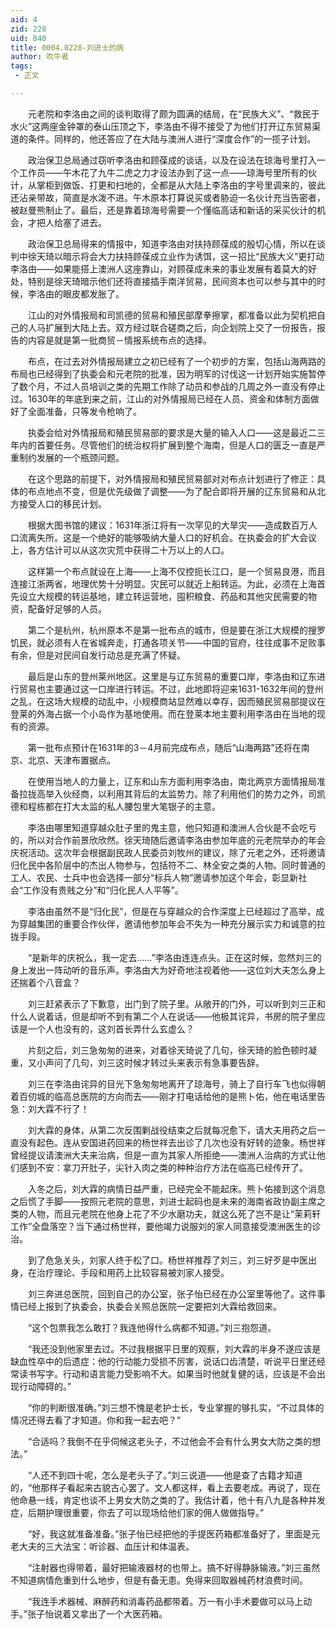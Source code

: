 ```yaml
---
aid: 4
zid: 228
uid: 840
title: 0004.0228-刘进士的病
author: 吹牛者
tags: 
 - 正文

---
```




　　元老院和李洛由之间的谈判取得了颇为圆满的结局，在“民族大义”、“救民于水火”这两座金钟罩的泰山压顶之下，李洛由不得不接受了为他们打开辽东贸易渠道的条件。同样的，他还答应了在大陆与澳洲人进行“深度合作”的一揽子计划。

　　政治保卫总局通过窃听李洛由和顾葆成的谈话，以及在设法在琼海号里打入一个工作员——午木花了九牛二虎之力才设法办到了这一点——琼海号里所有的伙计，从掌柜到做饭、打更和扫地的，全都是从大陆上李洛由的字号里调来的，彼此还沾亲带故，简直是水泼不进。午木原本打算说买或者胁迫一名伙计充当告密者，被赵曼熊制止了。最后，还是靠着琼海号需要一个懂临高话和新话的采买伙计的机会，才把人给塞了进去。

　　政治保卫总局得来的情报中，知道李洛由对扶持顾葆成的殷切心情，所以在谈判中徐天琦以暗示将会大力扶持顾葆成立业作为诱饵，这一招比“民族大义”更打动李洛由——如果能搭上澳洲人这座靠山，对顾葆成未来的事业发展有着莫大的好处，特别是徐天琦暗示他们还将直接插手南洋贸易，民间资本也可以参与其中的时候，李洛由的眼皮都发胀了。

　　江山的对外情报局和司凯德的贸易和殖民部摩拳擦掌，都准备以此为契机把自己的人马扩展到大陆上去。双方经过联合磋商之后，向企划院上交了一份报告，报告的内容是就是第一批商贸－情报系统布点的选择。

　　布点，在过去对外情报局建立之初已经有了一个初步的方案，包括山海两路的布局也已经得到了执委会和元老院的批准，因为明军的讨伐这一计划开始实施暂停了数个月，不过人员培训之类的先期工作除了动员和参战的几周之外一直没有停止过。1630年的年底到来之前，江山的对外情报局已经在人员、资金和体制方面做好了全面准备，只等发令枪响了。

　　执委会给对外情报局和殖民贸易部的要求是大量的输入人口——这是最近二三年内的首要任务。尽管他们的统治权将扩展到整个海南，但是人口的匮乏一直是严重制约发展的一个瓶颈问题。

　　在这个思路的前提下，对外情报局和殖民贸易部对对布点计划进行了修正：具体的布点地点不变，但是优先级做了调整——为了配合即将开展的辽东贸易和从北方接受人口的移民计划。

　　根据大图书馆的建议：1631年浙江将有一次罕见的大旱灾——造成数百万人口流离失所。这是一个绝好的能够吸纳大量人口的好机会。在执委会的扩大会议上，各方估计可以从这次灾荒中获得二十万以上的人口。

　　这样第一个布点就设在上海——上海不仅控扼长江口，是一个贸易良港，而且连接江浙两省，地理优势十分明显。灾民可以就近上船转运。为此，必须在上海首先设立大规模的转运基地，建立转运营地，囤积粮食、药品和其他灾民需要的物资，配备好足够的人员。

　　第二个是杭州，杭州原本不是第一批布点的城市，但是要在浙江大规模的搜罗饥民，就必须有人在省城奔走，打通各项关节——中国的官府，往往成事不足败事有余，但是对民间自发行动总是充满了怀疑。

　　最后是山东的登州莱州地区。这里是与辽东贸易的重要口岸，李洛由和辽东进行贸易也主要通过这一口岸进行转运。不过，此地即将迎来1631-1632年间的登州之乱，在这场大规模的动乱中，小规模商站显然难以幸存，因而殖民贸易部提议在登莱的外海占据一个小岛作为基地使用。而在登莱本地主要利用李洛由在当地的现有的资源。

　　第一批布点预计在1631年的3－4月前完成布点，随后“山海两路”还将在南京、北京、天津布置据点。

　　在使用当地人的力量上，辽东和山东方面利用李洛由，南北两京方面情报局准备拉拢高举入伙经商，以利用其背后的太监势力。除了利用他们的势力之外，司凯德和程栋都在打大太监的私人腰包里大笔银子的主意。

　　李洛由哪里知道穿越众肚子里的鬼主意，他只知道和澳洲人合伙是不会吃亏的，所以对合作前景欣欣然。徐天琦随后邀请李洛由参加年底的元老院举办的年会庆祝活动。这次年会根据副民政人民委员刘牧州的建议，除了元老之外，还将邀请归化民中各阶层中的杰出人物参与，包括符不二、林全安之类的人物。同时普通的工人、农民、士兵中也会选择一部分“标兵人物”邀请参加这个年会，彰显新社会“工作没有贵贱之分”和“归化民人人平等”。

　　李洛由虽然不是“归化民”，但是在与穿越众的合作深度上已经超过了高举，成为穿越集团的重要合作伙伴，邀请他参加年会不失为一种充分展示实力和诚意的拉拢手段。

　　“是新年的庆祝么，我一定去……”李洛由连连点头。正在这时候，忽然刘三的身上发出一阵动听的音乐声。李洛由大为好奇地注视着他——这位刘大夫怎么身上还揣着个八音盒？

　　刘三赶紧表示了下歉意，出门到了院子里。从敞开的门外，可以听到刘三正和什么人说着话，但是却听不到有第二个人在说话——他极其诧异，书房的院子里应该是一个人也没有的，这刘首长弄什么玄虚么？

　　片刻之后，刘三急匆匆的进来，对着徐天琦说了几句，徐天琦的脸色顿时凝重，又小声问了几句，刘三这时候才转过头来表示有急事要告辞。

　　刘三在李洛由诧异的目光下急匆匆地离开了琼海号，骑上了自行车飞也似得朝着百仞城的临高总医院的方向而去——刚才打电话给他的是熊卜佑，他在电话里告急：刘大霖不行了！

　　刘大霖的身体，从第二次反围剿战役结束之后就每况愈下，请大夫用药之后一直没有起色。连从安国进药回来的杨世祥去出诊了几次也没有好转的迹象。杨世祥曾经提议请澳洲大夫来治病，但是一直为其家人所拒绝——澳洲人治病的方式让他们感到不安：拿刀开肚子，尖针入肉之类的种种治疗方法在临高已经传开了。

　　入冬之后，刘大霖的病情日益严重，已经完全不能起床。熊卜佑接到这个消息之后慌了手脚——按照元老院的意思，刘进士起码也是未来的海南省政协副主席之类的人物，而且元老院在他身上花了不少水磨功夫，就这么死了岂不是让“茉莉轩工作”全盘落空？当下通过杨世祥，要他竭力说服刘的家人同意接受澳洲医生的诊治。

　　到了危急关头，刘家人终于松了口。杨世祥推荐了刘三，刘三好歹是中医出身，在治疗理论、手段和用药上比较容易被刘家人接受。

　　刘三奔进总医院，回到自己的办公室，张子怡已经在办公室里等他了。这件事情已经上报到了执委会，执委会关照总医院一定要把刘大霖给救回来。

　　“这个包票我怎么敢打？我连他得什么病都不知道。”刘三抱怨道。

　　“我还没到他家里去过。不过我根据平日里的观察，刘大霖的半身不遂应该是缺血性卒中的后遗症：他的行动能力受损不厉害，说话口齿清楚，听说平日里还经常读书写字。行动和语言能力受影响不大。如果当时他就复健的话，应该是不会出现行动障碍的。”

　　“你的判断很准确。”刘三想不愧是老护士长，专业掌握的够扎实，“不过具体的情况还得去看了才知道。你和我一起去吧？”

　　“合适吗？我倒不在乎伺候这老头子，不过他会不会有什么男女大防之类的想法。”

　　“人还不到四十呢，怎么是老头子了。”刘三说道——他是查了古籍才知道的，“他那样子看起来古貌古心罢了。文人都这样，看上去要老成。再说了，现在他命悬一线，肯定也谈不上男女大防之类的了。我估计着，他十有八九是各种并发症，后期护理很重要，你去了可以现场给他们家的佣人做做指导。”

　　“好，我这就准备准备。”张子怡已经把他的手提医药箱都准备好了，里面是元老大夫的三大法宝：听诊器、血压计和体温表。

　　“注射器也得带着，最好把输液器材的也带上。搞不好得静脉输液。”刘三虽然不知道病情危重到什么地步，但是有备无患。免得来回取器械药材浪费时间。

　　“我连手术器械、麻醉药和消毒药品都带着。万一有小手术要做可以马上动手。”张子怡说着又拿出了一个大医药箱。


